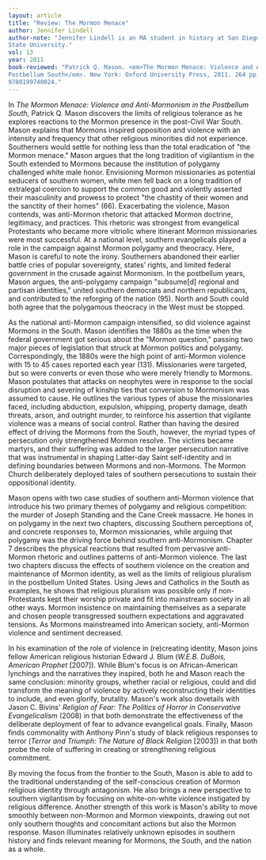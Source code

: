 ```yaml
---
layout: article
title: "Review: The Mormon Menace"
author: Jennifer Lindell
author-note: "Jennifer Lindell is an MA student in history at San Diego
State University."
vol: 13
year: 2011
book-reviewed: "Patrick Q. Mason. <em>The Mormon Menace: Violence and Anti-Mormonism in the
Postbellum South</em>. New York: Oxford University Press, 2011. 264 pp. ISBN
9780199740024."
---
```


In *The Mormon Menace: Violence and Anti-Mormonism in the Postbellum
South*, Patrick Q. Mason discovers the limits of religious tolerance as
he explores reactions to the Mormon presence in the post-Civil War
South. Mason explains that Mormons inspired opposition and violence with
an intensity and frequency that other religious minorities did not
experience. Southerners would settle for nothing less than the total
eradication of "the Mormon menace." Mason argues that the long tradition
of vigilantism in the South extended to Mormons because the institution
of polygamy challenged white male honor. Envisioning Mormon missionaries
as potential seducers of southern women, white men fell back on a long
tradition of extralegal coercion to support the common good and
violently asserted their masculinity and prowess to protect "the
chastity of their women and the sanctity of their homes" (66).
Exacerbating the violence, Mason contends, was anti-Mormon rhetoric that
attacked Mormon doctrine, legitimacy, and practices. This rhetoric was
strongest from evangelical Protestants who became more vitriolic where
itinerant Mormon missionaries were most successful. At a national level,
southern evangelicals played a role in the campaign against Mormon
polygamy and theocracy. Here, Mason is careful to note the irony.
Southerners abandoned their earlier battle cries of popular sovereignty,
states’ rights, and limited federal government in the crusade against
Mormonism. In the postbellum years, Mason argues, the anti-polygamy
campaign "subsume\[d\] regional and partisan identities," united southern
democrats and northern republicans, and contributed to the reforging of
the nation (95). North and South could both agree that the polygamous
theocracy in the West must be stopped.

As the national anti-Mormon campaign intensified, so did violence
against Mormons in the South. Mason identifies the 1880s as the time
when the federal government got serious about the "Mormon question,"
passing two major pieces of legislation that struck at Mormon politics
and polygamy. Correspondingly, the 1880s were the high point of
anti-Mormon violence with 15 to 45 cases reported each year (131).
Missionaries were targeted, but so were converts or even those who were
merely friendly to Mormons. Mason postulates that attacks on neophytes
were in response to the social disruption and severing of kinship ties
that conversion to Mormonism was assumed to cause. He outlines the
various types of abuse the missionaries faced, including abduction,
expulsion, whipping, property damage, death threats, arson, and outright
murder, to reinforce his assertion that vigilante violence was a means
of social control. Rather than having the desired effect of driving the
Mormons from the South, however, the myriad types of persecution only
strengthened Mormon resolve. The victims became martyrs, and their
suffering was added to the larger persecution narrative that was
instrumental in shaping Latter-day Saint self-identity and in defining
boundaries between Mormons and non-Mormons. The Mormon Church
deliberately deployed tales of southern persecutions to sustain their
oppositional identity.

Mason opens with two case studies of southern anti-Mormon violence that
introduce his two primary themes of polygamy and religious competition:
the murder of Joseph Standing and the Cane Creek massacre. He hones in
on polygamy in the next two chapters, discussing Southern perceptions
of, and concrete responses to, Mormon missionaries, while arguing that
polygamy was the driving force behind southern anti-Mormonism. Chapter 7
describes the physical reactions that resulted from pervasive
anti-Mormon rhetoric and outlines patterns of anti-Mormon violence. The
last two chapters discuss the effects of southern violence on the
creation and maintenance of Mormon identity, as well as the limits of
religious pluralism in the postbellum United States. Using Jews and
Catholics in the South as examples, he shows that religious pluralism
was possible only if non-Protestants kept their worship private and fit
into mainstream society in all other ways. Mormon insistence on
maintaining themselves as a separate and chosen people transgressed
southern expectations and aggravated tensions. As Mormons mainstreamed
into American society, anti-Mormon violence and sentiment decreased.

In his examination of the role of violence in (re)creating identity,
Mason joins fellow American religious historian Edward J. Blum (*W.E.B.
DuBois, American Prophet* \[2007\]). While Blum's focus is on
African-American lynchings and the narratives they inspired, both he and
Mason reach the same conclusion: minority groups, whether racial or
religious, could and did transform the meaning of violence by actively
reconstructing their identities to include, and even glorify, brutality.
Mason's work also dovetails with Jason C. Bivins' *Religion of Fear: The
Politics of Horror in Conservative Evangelicalism* (2008) in that both
demonstrate the effectiveness of the deliberate deployment of fear to
advance evangelical goals. Finally, Mason finds commonality with Anthony
Pinn's study of black religious responses to terror (*Terror and
Triumph: The Nature of Black Religion* \[2003\]) in that both probe the
role of suffering in creating or strengthening religious commitment.

By moving the focus from the frontier to the South, Mason is able to add
to the traditional understanding of the self-conscious creation of
Mormon religious identity through antagonism. He also brings a new
perspective to southern vigilantism by focusing on white-on-white
violence instigated by religious difference. Another strength of this
work is Mason's ability to move smoothly between non-Mormon and Mormon
viewpoints, drawing out not only southern thoughts and concomitant
actions but also the Mormon response. Mason illuminates relatively
unknown episodes in southern history and finds relevant meaning for
Mormons, the South, and the nation as a whole.
